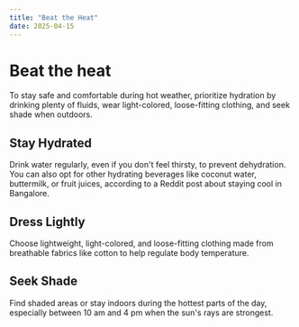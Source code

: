 ```yaml
---
title: "Beat the Heat"
date: 2025-04-15
---
```

# Beat the heat
To stay safe and comfortable during hot weather, prioritize hydration by drinking plenty of fluids, wear light-colored, loose-fitting clothing, and seek shade when outdoors.

## Stay Hydrated
Drink water regularly, even if you don't feel thirsty, to prevent dehydration. You can also opt for other hydrating beverages like coconut water, buttermilk, or fruit juices, according to a Reddit post about staying cool in Bangalore. 
## Dress Lightly
Choose lightweight, light-colored, and loose-fitting clothing made from breathable fabrics like cotton to help regulate body temperature. 
## Seek Shade
Find shaded areas or stay indoors during the hottest parts of the day, especially between 10 am and 4 pm when the sun's rays are strongest. 
